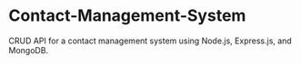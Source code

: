 # Contact-Management-System
CRUD API for a contact management system using Node.js, Express.js, and MongoDB.
